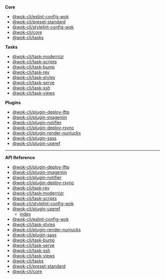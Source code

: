 <!-- prettier-ignore -->
**Core**

- [@wok-cli/eslint-config-wok](packages/eslint-config-wok/)
- [@wok-cli/preset-standard](packages/preset-standard/)
- [@wok-cli/stylelint-config-wok](packages/stylelint-config-wok/)
- [@wok-cli/core](packages/core/)
- [@wok-cli/tasks](packages/tasks/)

**Tasks**

- [@wok-cli/task-modernizr](packages/task-modernizr/)
- [@wok-cli/task-scripts](packages/task-scripts/)
- [@wok-cli/task-bump](packages/task-bump/)
- [@wok-cli/task-rev](packages/task-rev/)
- [@wok-cli/task-styles](packages/task-styles/)
- [@wok-cli/task-serve](packages/task-serve/)
- [@wok-cli/task-ssh](packages/task-ssh/)
- [@wok-cli/task-views](packages/task-views/)

**Plugins**

- [@wok-cli/plugin-deploy-lftp](packages/plugin-deploy-lftp/)
- [@wok-cli/plugin-imagemin](packages/plugin-imagemin/)
- [@wok-cli/plugin-notifier](packages/plugin-notifier/)
- [@wok-cli/plugin-deploy-rsync](packages/plugin-deploy-rsync/)
- [@wok-cli/plugin-render-nunjucks](packages/plugin-render-nunjucks/)
- [@wok-cli/plugin-sass](packages/plugin-sass/)
- [@wok-cli/plugin-useref](packages/plugin-useref/)

---

**API Reference**

- [@wok-cli/plugin-deploy-lftp](packages/plugin-deploy-lftp/api/)
- [@wok-cli/plugin-imagemin](packages/plugin-imagemin/api/)
- [@wok-cli/plugin-notifier](packages/plugin-notifier/api/)
- [@wok-cli/plugin-deploy-rsync](packages/plugin-deploy-rsync/api/)
- [@wok-cli/task-rev](packages/task-rev/api/)
- [@wok-cli/task-modernizr](packages/task-modernizr/api/)
- [@wok-cli/task-scripts](packages/task-scripts/api/)
- [@wok-cli/stylelint-config-wok](packages/stylelint-config-wok/api/)
- [@wok-cli/plugin-useref](packages/plugin-useref/api/)
  - [index](packages/plugin-useref/api/index)
- [@wok-cli/eslint-config-wok](packages/eslint-config-wok/api/)
- [@wok-cli/task-styles](packages/task-styles/api/)
- [@wok-cli/plugin-render-nunjucks](packages/plugin-render-nunjucks/api/)
- [@wok-cli/plugin-sass](packages/plugin-sass/api/)
- [@wok-cli/task-bump](packages/task-bump/api/)
- [@wok-cli/task-serve](packages/task-serve/api/)
- [@wok-cli/task-ssh](packages/task-ssh/api/)
- [@wok-cli/task-views](packages/task-views/api/)
- [@wok-cli/tasks](packages/tasks/api/)
- [@wok-cli/preset-standard](packages/preset-standard/api/)
- [@wok-cli/core](packages/core/api/)
